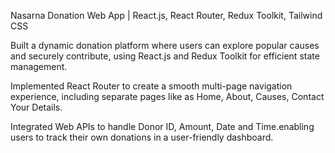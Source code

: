 Nasarna Donation Web App | React.js, React Router, Redux Toolkit, Tailwind CSS

Built a dynamic donation platform where users can explore popular causes and securely contribute, using React.js
and Redux Toolkit for efficient state management.

Implemented React Router to create a smooth multi-page navigation experience, including separate pages like as
Home, About, Causes, Contact Your Details.

Integrated Web APIs to handle Donor ID, Amount, Date and Time.enabling users to track their own donations in a
user-friendly dashboard.
